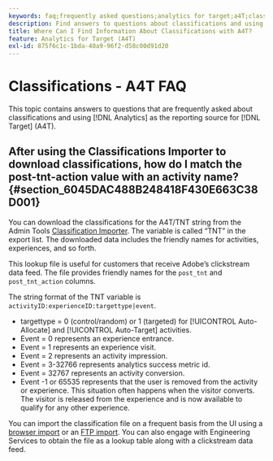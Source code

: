 ```yaml
---
keywords: faq;frequently asked questions;analytics for target;a4T;classifications;classification;classifications importer;post-tnt-action;event codes
description: Find answers to questions about classifications and using Analytics for [!DNL Target] (A4T). A4T lets you use Analytics reporting for [!DNL Target] activities.
title: Where Can I Find Information About Classifications with A4T?
feature: Analytics for Target (A4T)
exl-id: 875f6c1c-1bda-40a9-96f2-d58c00d91d20
---
```

# Classifications - A4T FAQ

This topic contains answers to questions that are frequently asked about classifications and using [!DNL Analytics] as the reporting source for [!DNL Target] (A4T).

## After using the Classifications Importer to download classifications, how do I match the post-tnt-action value with an activity name? {#section_6045DAC488B248418F430E663C38D001}

You can download the classifications for the A4T/TNT string from the Admin Tools [Classification Importer](https://experienceleague.adobe.com/docs/analytics/components/classifications/classifications-importer/c-working-with-saint.html). The variable is called “TNT” in the export list. The downloaded data includes the friendly names for activities, experiences, and so forth.

This lookup file is useful for customers that receive Adobe’s clickstream data feed. The file provides friendly names for the `post_tnt` and `post_tnt_action` columns.

The string format of the TNT variable is `activityID:experienceID:targettype|event`.

* targettype = 0 (control/random) or 1 (targeted) for [!UICONTROL Auto-Allocate] and [!UICONTROL Auto-Target] activities.
* Event = 0 represents an experience entrance. 
* Event = 1 represents an experience visit. 
* Event = 2 represents an activity impression. 
* Event = 3-32766 represents analytics success metric id.
* Event = 32767 represents an activity conversion.
* Event -1 or 65535 represents that the user is removed from the activity or experience. This situation often happens when the visitor converts. The visitor is released from the experience and is now available to qualify for any other experience.

You can import the classification file on a frequent basis from the UI using a [browser import](https://experienceleague.adobe.com/docs/analytics/components/classifications/classifications-importer/browser-import.html?lang=en) or an [FTP import](https://experienceleague.adobe.com/docs/analytics/components/classifications/classifications-importer/import-file.html?lang=en). You can also engage with Engineering Services to obtain the file as a lookup table along with a clickstream data feed.
